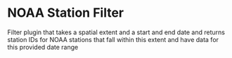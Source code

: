 # NOAA Station Filter
Filter plugin that takes a spatial extent and a start and end date and returns station IDs for NOAA stations that fall within this extent and have data for this provided date range
